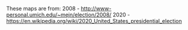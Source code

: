 These maps are from:
2008 - http://www-personal.umich.edu/~mejn/election/2008/
2020 - https://en.wikipedia.org/wiki/2020_United_States_presidential_election
